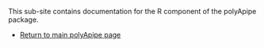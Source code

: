 
This sub-site contains documentation for the R component of the polyApipe package.

* [Return to main polyApipe page](https://monashbioinformaticsplatform.github.io/polyApipe/)


